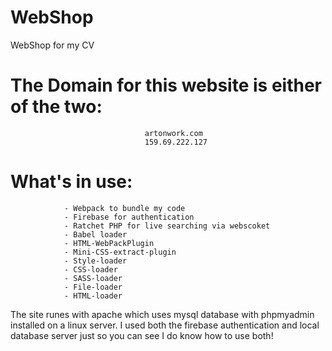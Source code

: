 # WebShop
WebShop for my CV

# The Domain for this website is either of the two:
                                  artonwork.com
                                  159.69.222.127

# What's in use:
                - Webpack to bundle my code
                - Firebase for authentication
                - Ratchet PHP for live searching via webscoket
                - Babel loader
                - HTML-WebPackPlugin
                - Mini-CSS-extract-plugin
                - Style-loader
                - CSS-loader
                - SASS-loader
                - File-loader
                - HTML-loader
                
The site runes with apache which uses mysql database with phpmyadmin installed on a linux server.
I used both the firebase authentication and local database server just so you can see I do know how to use both!
